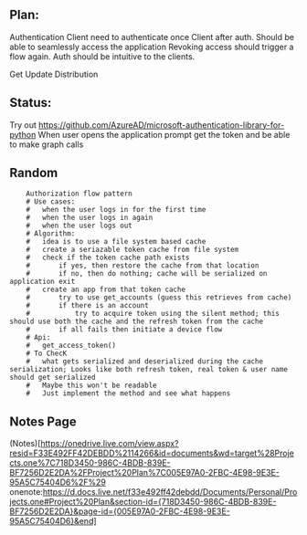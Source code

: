 ## Plan:
Authentication
	Client need to authenticate once
	Client after auth. Should be able to seamlessly access the application
	Revoking access should trigger a flow again.
	Auth should be intuitive to the clients.
	
Get
Update
Distribution


## Status:
Try out https://github.com/AzureAD/microsoft-authentication-library-for-python
When user opens the application prompt get the token and be able to make graph calls




## Random
```
    Authorization flow pattern
    # Use cases:
    #   when the user logs in for the first time
    #   when the user logs in again
    #   when the user logs out
    # Algorithm:
    #   idea is to use a file system based cache
    #   create a seriazable token cache from file system
    #   check if the token cache path exists 
    #       if yes, then restore the cache from that location
    #       if no, then do nothing; cache will be serialized on application exit
    #   create an app from that token cache
    #       try to use get_accounts (guess this retrieves from cache)
    #       if there is an account
    #           try to acquire token using the silent method; this should use both the cache and the refresh token from the cache
    #       if all fails then initiate a device flow
    # Api:
    #   get_access_token()
    # To ChecK
    #   what gets serialized and deserialized during the cache serialization; Looks like both refresh token, real token & user name should get serialized
    #   Maybe this won't be readable
    #   Just implement the method and see what happens 
```

## Notes Page
(Notes)[https://onedrive.live.com/view.aspx?resid=F33E492FF42DEBDD%2114266&id=documents&wd=target%28Projects.one%7C718D3450-986C-4BDB-839E-BF7256D2E2DA%2FProject%20Plan%7C005E97A0-2FBC-4E98-9E3E-95A5C75404D6%2F%29
onenote:https://d.docs.live.net/f33e492ff42debdd/Documents/Personal/Projects.one#Project%20Plan&section-id={718D3450-986C-4BDB-839E-BF7256D2E2DA}&page-id={005E97A0-2FBC-4E98-9E3E-95A5C75404D6}&end]

